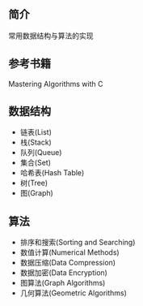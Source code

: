 ## 简介
常用数据结构与算法的实现

## 参考书籍
Mastering Algorithms with C

## 数据结构
- 链表(List)
- 栈(Stack)
- 队列(Queue)
- 集合(Set)
- 哈希表(Hash Table)
- 树(Tree)
- 图(Graph)

## 算法
- 排序和搜索(Sorting and Searching)
- 数值计算(Numerical Methods)
- 数据压缩(Data Compression)
- 数据加密(Data Encryption)
- 图算法(Graph Algorithms)
- 几何算法(Geometric Algorithms)
